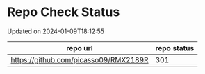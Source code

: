 # Repo Check Status

Updated on 2024-01-09T18:12:55

| repo url | repo status |
| -------- | -------- | 
|  https://github.com/picasso09/RMX2189R |  301 |
